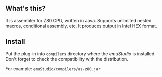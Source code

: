 What's this?
------------

It is assembler for Z80 CPU, written in Java.
Supports unlimited nested macros, conditional assembly, etc.
It produces output in Intel HEX format.

Install
-------

Put the plug-in into `compilers` directory where the *emuStudio* is installed.
Don't forget to check the compatibility with the distribution.

For example: `emuStudio/compilers/as-z80.jar`
